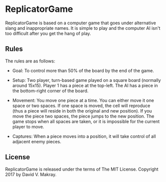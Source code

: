 # ReplicatorGame

ReplicatorGame is based on a computer game that goes under alternative slang and inappropriate names. It is simple to play and the computer AI isn't too difficult after you get the hang of play.

## Rules

The rules are as follows: 
* Goal: To control more than 50% of the board by the end of the game. 

* Setup: Two player, turn-based game played on a square board (normally around 15x15). Player 1 has a piece at the top-left. The AI has a piece in the bottom-right corner of the board.

* Movement: You move one piece at a time. You can either move it one space or two spaces. If one space is moved, the cell will reproduce (thus a piece will reside in both the original and new position). If you move the piece two spaces, the piece jumps to the new position. The game stops when all spaces are taken, or it is impossible for the current player to move. 

* Captures: When a piece moves into a position, it will take control of all adjacent enemy pieces. 

## License

ReplicatorGame is released under the terms of The MIT License. Copyright 2017 by David V. Makray.